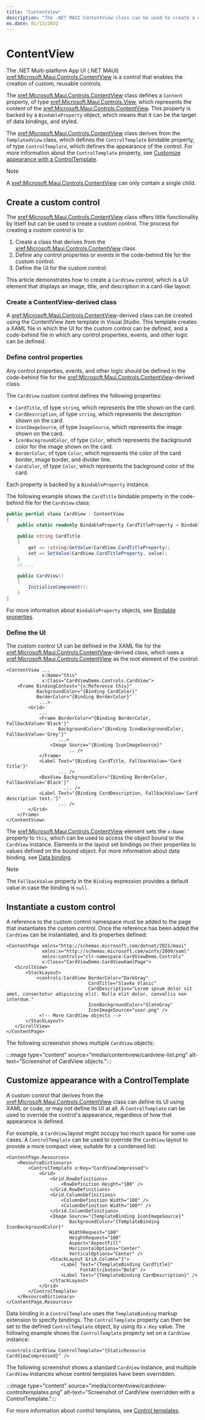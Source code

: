 ```yaml
---
title: "ContentView"
description: "The .NET MAUI ContentView class can be used to create a custom control."
ms.date: 01/13/2022
---
```


# ContentView

<!-- Sample links goes here -->

The .NET Multi-platform App UI (.NET MAUI) <xref:Microsoft.Maui.Controls.ContentView> is a control that enables the creation of custom, reusable controls.

The <xref:Microsoft.Maui.Controls.ContentView> class defines a `Content` property, of type <xref:Microsoft.Maui.Controls.View>, which represents the content of the <xref:Microsoft.Maui.Controls.ContentView>. This property is backed by a `BindableProperty` object, which means that it can be the target of data bindings, and styled.

The <xref:Microsoft.Maui.Controls.ContentView> class derives from the `TemplatedView` class, which defines the `ControlTemplate` bindable property, of type `ControlTemplate`, which defines the appearance of the control. For more information about the `ControlTemplate` property, see [Customize appearance with a ControlTemplate](#customize-appearance-with-a-controltemplate).

> [!NOTE]
> A <xref:Microsoft.Maui.Controls.ContentView> can only contain a single child.

## Create a custom control

The <xref:Microsoft.Maui.Controls.ContentView> class offers little functionality by itself but can be used to create a custom control. The process for creating a custom control is to:

1. Create a class that derives from the <xref:Microsoft.Maui.Controls.ContentView> class.
1. Define any control properties or events in the code-behind file for the custom control.
1. Define the UI for the custom control.

This article demonstrates how to create a `CardView` control, which is a UI element that displays an image, title, and description in a card-like layout.

### Create a ContentView-derived class

A <xref:Microsoft.Maui.Controls.ContentView>-derived class can be created using the ContentView item template in Visual Studio. This template creates a XAML file in which the UI for the custom control can be defined, and a code-behind file in which any control properties, events, and other logic can be defined.

### Define control properties

Any control properties, events, and other logic should be defined in the code-behind file for the <xref:Microsoft.Maui.Controls.ContentView>-derived class.

The `CardView` custom control defines the following properties:

- `CardTitle`, of type `string`, which represents the title shown on the card.
- `CardDescription`, of type `string`, which represents the description shown on the card.
- `IconImageSource`, of type `ImageSource`, which represents the image shown on the card.
- `IconBackgroundColor`, of type `Color`, which represents the background color for the image shown on the card.
- `BorderColor`, of type `Color`, which represents the color of the card border, image border, and divider line.
- `CardColor`, of type `Color`, which represents the background color of the card.

Each property is backed by a `BindableProperty` instance.

The following example shows the `CardTitle` bindable property in the code-behind file for the `CardView` class:

```csharp
public partial class CardView : ContentView
{
    public static readonly BindableProperty CardTitleProperty = BindableProperty.Create(nameof(CardTitle), typeof(string), typeof(CardView), string.Empty);

    public string CardTitle
    {
        get => (string)GetValue(CardView.CardTitleProperty);
        set => SetValue(CardView.CardTitleProperty, value);
    }
    // ...

    public CardView()
    {
        InitializeComponent();
    }
}
```

For more information about `BindableProperty` objects, see [Bindable properties](~/fundamentals/bindable-properties.md).

### Define the UI

The custom control UI can be defined in the XAML file for the <xref:Microsoft.Maui.Controls.ContentView>-derived class, which uses a <xref:Microsoft.Maui.Controls.ContentView> as the root element of the control:

```XAML
<ContentView ...
             x:Name="this"
             x:Class="CardViewDemo.Controls.CardView">
    <Frame BindingContext="{x:Reference this}"
           BackgroundColor="{Binding CardColor}"
           BorderColor="{Binding BorderColor}"
            ...>
        <Grid>
            ...
            <Frame BorderColor="{Binding BorderColor, FallbackValue='Black'}"
                   BackgroundColor="{Binding IconBackgroundColor, FallbackValue='Grey'}"
                   ...>
                <Image Source="{Binding IconImageSource}"
                       .. />
            </Frame>
            <Label Text="{Binding CardTitle, FallbackValue='Card Title'}"
                   ... />
            <BoxView BackgroundColor="{Binding BorderColor, FallbackValue='Black'}"
                     ... />
            <Label Text="{Binding CardDescription, FallbackValue='Card description text.'}"
                   ... />
        </Grid>
    </Frame>
</ContentView>
```

The <xref:Microsoft.Maui.Controls.ContentView> element sets the `x:Name` property to `this`, which can be used to access the object bound to the `CardView` instance. Elements in the layout set bindings on their properties to values defined on the bound object. For more information about data binding, see [Data binding](~/fundamentals/data-binding/index.md).

> [!NOTE]
> The `FallbackValue` property in the `Binding` expression provides a default value in case the binding is `null`.

## Instantiate a custom control

A reference to the custom control namespace must be added to the page that instantiates the custom control. Once the reference has been added the `CardView` can be instantiated, and its properties defined:

```xaml
<ContentPage xmlns="http://schemas.microsoft.com/dotnet/2021/maui"
             xmlns:x="http://schemas.microsoft.com/winfx/2009/xaml"
             xmlns:controls="clr-namespace:CardViewDemo.Controls"
             x:Class="CardViewDemo.CardViewXamlPage">
   <ScrollView>
       <StackLayout>
           <controls:CardView BorderColor="DarkGray"
                              CardTitle="Slavko Vlasic"
                              CardDescription="Lorem ipsum dolor sit amet, consectetur adipiscing elit. Nulla elit dolor, convallis non interdum."
                              IconBackgroundColor="SlateGray"
                              IconImageSource="user.png" />
            <!-- More CardView objects -->
       </StackLayout>
   </ScrollView>
</ContentPage>                   
```

The following screenshot shows multiple `CardView` objects:

:::image type="content" source="media/contentview/cardview-list.png" alt-text="Screenshot of CardView objects.":::

## Customize appearance with a ControlTemplate

A custom control that derives from the <xref:Microsoft.Maui.Controls.ContentView> class can define its UI using XAML or code, or may not define its UI at all. A `ControlTemplate` can be used to override the control's appearance, regardless of how that appearance is defined.

For example, a `CardView` layout might occupy too much space for some use cases. A `ControlTemplate` can be used to override the `CardView` layout to provide a more compact view, suitable for a condensed list:

```xaml
<ContentPage.Resources>
    <ResourceDictionary>
        <ControlTemplate x:Key="CardViewCompressed">
            <Grid>
                <Grid.RowDefinitions>
                    <RowDefinition Height="100" />
                </Grid.RowDefinitions>
                <Grid.ColumnDefinitions>
                    <ColumnDefinition Width="100" />
                    <ColumnDefinition Width="100*" />
                </Grid.ColumnDefinitions>
                <Image Source="{TemplateBinding IconImageSource}"
                       BackgroundColor="{TemplateBinding IconBackgroundColor}"
                       WidthRequest="100"
                       HeightRequest="100"
                       Aspect="AspectFill"
                       HorizontalOptions="Center"
                       VerticalOptions="Center" />
                <StackLayout Grid.Column="1">
                    <Label Text="{TemplateBinding CardTitle}"
                           FontAttributes="Bold" />
                    <Label Text="{TemplateBinding CardDescription}" />
                </StackLayout>
            </Grid>
        </ControlTemplate>
    </ResourceDictionary>
</ContentPage.Resources>
```

Data binding in a `ControlTemplate` uses the `TemplateBinding` markup extension to specify bindings. The `ControlTemplate` property can then be set to the defined `ControlTemplate` object, by using its `x:Key` value. The following example shows the `ControlTemplate` property set on a `CardView` instance:

```xaml
<controls:CardView ControlTemplate="{StaticResource CardViewCompressed}" />
```

The following screenshot shows a standard `CardView` instance, and multiple `CardView` instances whose control templates have been overridden:

:::image type="content" source="media/contentview/cardview-controltemplates.png" alt-text="Screenshot of CardView overridden with a ControlTemplate.":::

For more information about control templates, see [Control templates](~/fundamentals/controltemplate.md).
